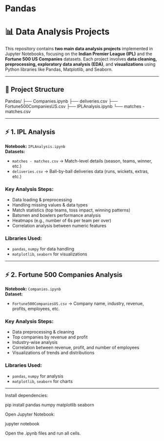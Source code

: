 # Pandas
# 📊 Data Analysis Projects

This repository contains **two main data analysis projects** implemented in Jupyter Notebooks, focusing on the **Indian Premier League (IPL)** and the **Fortune 500 US Companies** datasets. Each project involves **data cleaning, preprocessing, exploratory data analysis (EDA)**, and **visualizations** using Python libraries like Pandas, Matplotlib, and Seaborn.

---

## 📁 Project Structure
Pandas/
├── Companies.ipynb
├── deliveries.csv
├── Fortune500CompaniesUS.csv
├── IPLAnalysis.ipynb
└── matches - matches.csv

---

## ⚡ 1. IPL Analysis
**Notebook:** `IPLAnalysis.ipynb`  
**Datasets:**  
- `matches - matches.csv` → Match-level details (season, teams, winner, etc.)  
- `deliveries.csv` → Ball-by-ball deliveries data (runs, wickets, extras, etc.)

### Key Analysis Steps:
- Data loading & preprocessing  
- Handling missing values & data types  
- Match statistics (top teams, toss impact, winning patterns)  
- Batsmen and bowlers performance analysis  
- Heatmaps (e.g., number of 6s per team per over)  
- Correlation analysis between numeric features

### Libraries Used:
- `pandas`, `numpy` for data handling  
- `matplotlib`, `seaborn` for visualizations  

---

## ⚡ 2. Fortune 500 Companies Analysis
**Notebook:** `Companies.ipynb`  
**Dataset:**  
- `Fortune500CompaniesUS.csv` → Company name, industry, revenue, profits, employees, etc.

### Key Analysis Steps:
- Data preprocessing & cleaning  
- Top companies by revenue and profit  
- Industry-wise analysis  
- Correlation between revenue, profit, and number of employees  
- Visualizations of trends and distributions

### Libraries Used:
- `pandas`, `numpy` for analysis  
- `matplotlib`, `seaborn` for charts  

---
Install dependencies:

pip install pandas numpy matplotlib seaborn


Open Jupyter Notebook:

jupyter notebook


Open the .ipynb files and run all cells.
